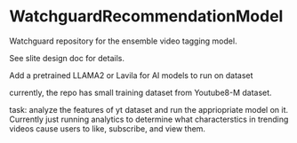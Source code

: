 # WatchguardRecommendationModel
Watchguard repository for the ensemble video tagging model.

See slite design doc for details.
 
Add a pretrained LLAMA2 or Lavila for AI models to run on dataset

currently, the repo has small training dataset from Youtube8-M dataset. 

task: analyze the features of yt dataset and run the appriopriate model on it. Currently just running analytics to determine what characterstics in trending videos cause users to like, subscribe, and view them.
